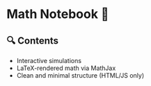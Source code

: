 # Math Notebook 📘


## 🔍 Contents
- Interactive simulations
- LaTeX-rendered math via MathJax
- Clean and minimal structure (HTML/JS only)


